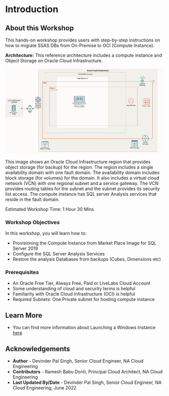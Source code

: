 # Introduction

## About this Workshop

This hands-on workshop provides users with step-by-step instructions on how to migrate SSAS DBs from On-Premise to OCI (Compute Instance).

**Architecture:**
This reference architecture includes a compute instance and Object Storage on Oracle Cloud Infrastructure.

  ![OCI reference architecture for compute instance ](./images/compute-ssas.png " ")

This image shows an Oracle Cloud Infrastructure region that provides object storage (for backup) for the region. The region includes a single availability domain with one fault domain. The availability domain includes block storage (for volumes) for the domain. It also includes a virtual cloud network (VCN) with one regional subnet and a service gateway. The VCN provides routing tables for the subnet and the subnet provides its security list access. The compute instance has SQL server Analysis services that reside in the fault domain.

Estimated Workshop Time: 1 Hour 30 Mins



### Workshop Objectives
In this workshop, you will learn how to:
* Provisioning the Compute Instance from Market Place Image for SQL Server 2019
* Configure the SQL Server Analysis Services
* Restore the analysis Databases from backups (Cubes, Dimensions etc)


### Prerequisites
* An Oracle Free Tier, Always Free, Paid or LiveLabs Cloud Account
* Some understanding of cloud and security terms is helpful
* Familiarity with Oracle Cloud Infrastructure (OCI) is helpful
* Required Subnets: One Private subnet for hosting compute instance


## Learn More
- You can find more information about Launching a Windows Instance [here](https://docs.oracle.com/en-us/iaas/Content/GSG/Tasks/launchinginstanceWindows.htm)



## Acknowledgements
* **Author** - Devinder Pal Singh, Senior Cloud Engineer, NA Cloud Engineering
* **Contributors** -  Ramesh Babu Donti, Principal Cloud Architect, NA Cloud Engineering
* **Last Updated By/Date** - Devinder Pal Singh, Senior Cloud Engineer, NA Cloud Engineering, June 2022

